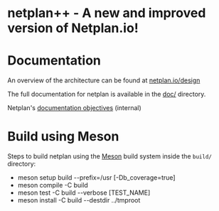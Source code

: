 # netplan++ - A new and improved version of Netplan.io!

# Documentation

An overview of the architecture can be found at [netplan.io/design](https://netplan.io/design)

The full documentation for netplan is available in the [doc/](../main/doc/) directory.

Netplan's [documentation objectives](https://docs.google.com/document/d/1n47hwLmR6GiLJX0t5w2_uGngQ3b3jfpPN8H8knIJ9vQ) (internal)

# Build using Meson

Steps to build netplan using the [Meson](https://mesonbuild.com) build system inside the `build/` directory:

* meson setup build --prefix=/usr [-Db_coverage=true]
* meson compile -C build
* meson test -C build --verbose [TEST_NAME]
* meson install -C build --destdir ../tmproot
